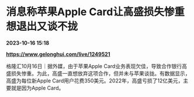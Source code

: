 # 消息称苹果Apple Card让高盛损失惨重 想退出又谈不拢

**2023-10-16 15:18**

**https://www.gelonghui.com/live/1249521**

格隆汇10月16日｜据外媒，由于苹果Apple Card业务表现欠佳，导致合作银行高盛损失惨重。为此，高盛一直想放弃这项合作，但并未与苹果谈拢。有数据显示，高盛为每位新Apple Card用户花费350美元。2022年，高盛亏损了12亿美元，主要就是因为Apple Card。